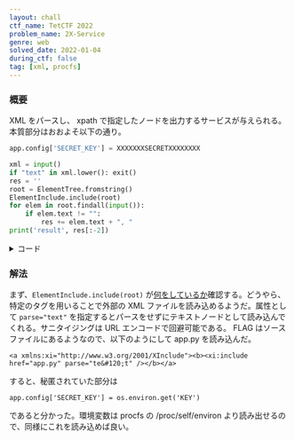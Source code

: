 ```yaml
---
layout: chall
ctf_name: TetCTF 2022
problem_name: 2X-Service
genre: web
solved_date: 2022-01-04
during_ctf: false
tag: [xml, procfs]
---
```


### 概要

XML をパースし、 xpath で指定したノードを出力するサービスが与えられる。本質部分はおおよそ以下の通り。

```py
app.config['SECRET_KEY'] = XXXXXXXSECRETXXXXXXXX

xml = input()
if "text" in xml.lower(): exit()
res = ''
root = ElementTree.fromstring()
ElementInclude.include(root)
for elem in root.findall(input()):
    if elem.text != "":
        res += elem.text + ", "
print('result', res[:-2])
```

<details><summary>コード</summary>

```c
import random
import os
from flask import Flask, render_template, render_template_string, url_for, redirect, request
from flask_socketio import SocketIO, emit, send
from xml.etree import ElementTree, ElementInclude

app = Flask(__name__)
app.config['SECRET_KEY'] = XXXXXXXSECREKTXXXXXXXX
socketio = SocketIO(app)

@app.route('/')
def index():
	return redirect(url_for('dashboard'))


@app.route('/dashboard')
def dashboard():
	return render_template('dashboard.html')

@app.route('/source')
def source():
	return render_template('source.html')

@app.route('/about')
def about():
	return render_template('about.html')


@socketio.on('message')
def handle_message(xpath, xml):
	if len(xpath) != 0 and len(xml) != 0 and "text" not in xml.lower():
		try:
			res = ''
			root = ElementTree.fromstring(xml.strip())
			ElementInclude.include(root)
			for elem in root.findall(xpath):
				if elem.text != "":
					res += elem.text + ", "
			emit('result', res[:-2])
		except Exception as e:
			emit('result', 'Nani?')
	else:
		emit('result', 'Nani?')


@socketio.on('my event')
def handle_my_custom_event(json):
	print('received json: ' + str(json))

if __name__ == '__main__':
	socketio.run(app, host='0.0.0.0', port=8003)
```

</details>


### 解法

まず、`ElementInclude.include(root)` が[何をしているか](https://docs.python.org/ja/3/library/xml.etree.elementtree.html#xinclude-support)確認する。どうやら、特定のタグを用いることで外部の XML ファイルを読み込めるようだ。属性として `parse="text"` を指定するとパースをせずにテキストノードとして読み込んでくれる。サニタイジングは URL エンコードで回避可能である。
FLAG はソースファイルにあるようなので、以下のようにして app.py を読み込んだ。

```
<a xmlns:xi="http://www.w3.org/2001/XInclude"><b><xi:include href="app.py" parse="te&#120;t" /></b></a>
```

すると、秘匿されていた部分は

```
app.config['SECRET_KEY'] = os.environ.get('KEY')
```

であると分かった。環境変数は procfs の /proc/self/environ より読み出せるので、同様にこれを読み込めば良い。
